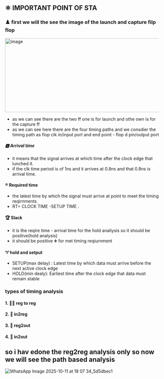 ## ⚛️ IMPORTANT POINT OF STA 

### ♟️ first we will the see the image of the launch and capture filp flop


<img width="600" height="242" alt="image" src="https://github.com/user-attachments/assets/9ab2f8db-34f5-472a-9dba-d5774663cfa1" />


- as we can see there are the two ff one is for launch and othe own is for the capture ff
- as we can see here there are the four timing paths and we consdier the timing path as flop clk in/input port and end point - flop d pin/output port

##### 🅰️ Arrival time 

- it means that the signal arrives at which time after the clock edge that lunched it.
- if the clk time period is of 1ns and it arrives at 0.8ns and that 0.8ns is arrival time.
  
#### ®️ Required time 

- the latest time by which the signal must arrive at point to meet the timing reqirnments.
- RT= CLOCK TIME -SETUP TIME .

#### 🏆 Slack
- it is the reqire time - arrival time for the hold analiysis so it should be positive(hold analysis)
- it should be positive ➕ for met timing reqiurnment


#### ♈ hold and setput
- SETUP(max delay) : Latest time by which data must arrive before the next active clock edge
- HOLD(min dealy): Earliest time after the clock edge that data must remain stable



### types of timing analysis
  
  #### 1. 🧜‍♂️ reg to reg
  #### 2. 🐪 in2reg
  #### 3. 🍬 reg2out
  #### 4. 🐼 in2out

## so i hav edone the reg2reg analysis only so now we will see the path based analysis

  ![WhatsApp Image 2025-10-11 at 18 07 34_5d5dbec1](https://github.com/user-attachments/assets/c92fb537-6677-43b2-886c-766a812dbbe9)




  

 

  


